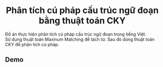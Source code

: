 <h1 align="center">Phân tích cú pháp cấu trúc ngữ đoạn bằng thuật toán CKY</h1>
Đồ án thực hiện phân tích cú pháp cấu trúc ngữ đoạn trong tiếng Việt.<br/>
Sử dụng thuật toán Maxinum Matching để tách từ. Sau đó dùng thuật toán CKY để phân tích cú pháp. 

## Demo
